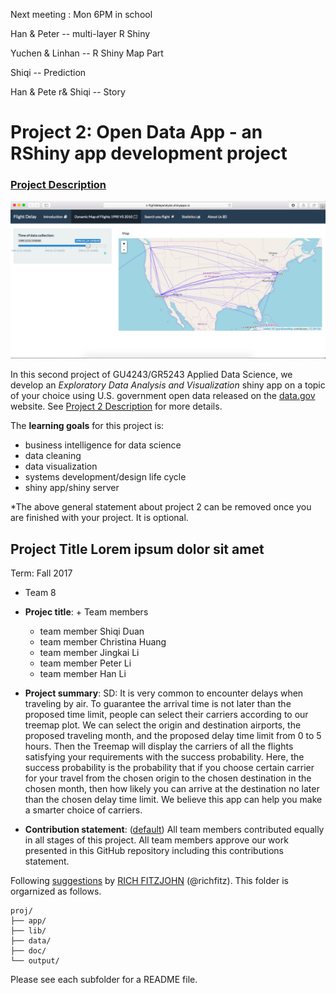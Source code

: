Next meeting : Mon 6PM in school 

Han & Peter -- multi-layer R Shiny

Yuchen & Linhan -- R Shiny Map Part

Shiqi -- Prediction

Han & Pete r& Shiqi -- Story


# Project 2: Open Data App - an RShiny app development project

### [Project Description](doc/project2_desc.md)

![screenshot](doc/screenshot2.png)

In this second project of GU4243/GR5243 Applied Data Science, we develop an *Exploratory Data Analysis and Visualization* shiny app on a topic of your choice using U.S. government open data released on the [data.gov](https://data.gov/) website. See [Project 2 Description](doc/project2_desc.md) for more details.  

The **learning goals** for this project is:

- business intelligence for data science
- data cleaning
- data visualization
- systems development/design life cycle
- shiny app/shiny server

*The above general statement about project 2 can be removed once you are finished with your project. It is optional.

## Project Title Lorem ipsum dolor sit amet
Term: Fall 2017

+ Team 8
+ **Projec title**: + Team members
	+ team member Shiqi Duan
	+ team member Christina Huang 
	+ team member Jingkai Li
	+ team member Peter Li
	+ team member Han Li

+ **Project summary**: 
SD: It is very common to encounter delays when traveling by air. To guarantee the arrival time is not later than the proposed time limit, people can select their carriers according to our treemap plot. We can select the origin and destination airports, the proposed traveling month, and the proposed delay time limit from 0 to 5 hours. Then the Treemap will display the carriers of all the flights satisfying your requirements with the success probability. Here, the success probability is the probability that if you choose certain carrier for your travel from the chosen origin to the chosen destination in the chosen month, then how likely you can arrive at the destination no later than the chosen delay time limit. We believe this app can help you make a smarter choice of carriers.

+ **Contribution statement**: ([default](doc/a_note_on_contributions.md)) All team members contributed equally in all stages of this project. All team members approve our work presented in this GitHub repository including this contributions statement. 

Following [suggestions](http://nicercode.github.io/blog/2013-04-05-projects/) by [RICH FITZJOHN](http://nicercode.github.io/about/#Team) (@richfitz). This folder is orgarnized as follows.

```
proj/
├── app/
├── lib/
├── data/
├── doc/
└── output/
```

Please see each subfolder for a README file.

